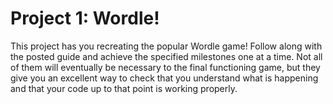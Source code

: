 # Project 1: Wordle!

This project has you recreating the popular Wordle game! Follow along with the posted guide and achieve the specified milestones one at a time. Not all of them will eventually be necessary to the final functioning game, but they give you an excellent way to check that you understand what is happening and that your code up to that point is working properly.

